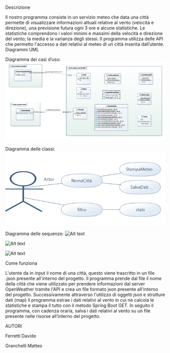 Descrizione

Il nostro programma consiste in un servizio meteo che data una città permette di visualizzare informazioni attuali relative al vento (velocità e direzione), una previsione futura ogni 3 ore e alcune statistiche. Le statistiche comprendono i valori minimi e massimi della velocità e direzione del vento; la media e la varianza degli stessi.
Il programma utilizza delle API che permetto l'accesso a dati relativi al meteo di un città inserita dall’utente.
Diagrammi UML

Diagramma dei casi d’uso:
![Alt text](/diagramuml.png?raw=true "diagramuml.png")
 
Diagramma delle classi: 
![Alt text](/useCaseDiagram.png?raw=true "useCaseDiagram.png")



Diagramma delle sequenze:
![Alt text](relative/path/to/img.jpg?raw=true "Title")

![Alt text](relative/path/to/img.jpg?raw=true "Title")

![Alt text](relative/path/to/img.jpg?raw=true "Title")
 
 
 
Come funziona

L'utente da in input il nome di una città, questo viene trascritto in un file .json presente all'interno del progetto. Il programma prende dal file il nome della città che viene utilizzato per prendere informazioni dal server OpenWeather tramite l'API e crea un file formato json presente all'interno del progetto. Successivamente attraverso l'utilizzo di oggetti json e strutture dati (map) il programma estrae i dati relativi al vento in cui ne calcola le statistiche e stampa il tutto con il metodo Spring Boot GET.
In seguito il programma, con cadenza oraria, salva i dati relativi al vento su un file presente nelle risorse all’interno del progetto.

AUTORI

Ferretti Davide

Granchelli Matteo
